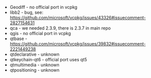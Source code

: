 - Geodiff - no official port in vcpkg
- libb2 - bug, see: https://github.com/microsoft/vcpkg/issues/43326#issuecomment-2827154631
- qca - we needed 2.3.9, there is 2.3.7 in main repo
- qgis - no official port in vcpkg
- qtbase - https://github.com/microsoft/vcpkg/issues/39832#issuecomment-2221449238
- qtdeclarative - unknown
- qtkeychain-qt6 - official port uses qt5
- qtmultimedia - unknown
- qtpositioning - unknown
